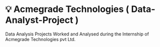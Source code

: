 # 💡 Acmegrade Technologies ( Data-Analyst-Project )
Data Analysis Projects Worked and Analysed during the Internship of Acmegrade Technologies pvt Ltd.
